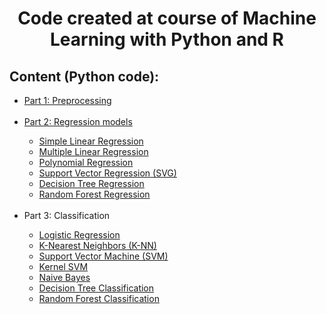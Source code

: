 # <center> Code created at course of Machine Learning with Python and R </center>

## Content (Python code):

<ul>
<li><a href = "https://github.com/JorgeToT/Machine-Learning-Python-R/tree/main/Part%201%20-%20Data%20Preprocessing/Section%202%20--------------------%20Part%201%20-%20Data%20Preprocessing%20--------------------/Python">Part 1: Preprocessing</a></li>
<br>
<li><a href = "https://github.com/JorgeToT/Machine-Learning-Python-R/tree/main/Part%202%20-%20Regression">Part 2: Regression models</a></li>
<ul>
<li><a href = "https://github.com/JorgeToT/Machine-Learning-Python-R/tree/main/Part%202%20-%20Regression/Section%204%20-%20Simple%20Linear%20Regression/Python">Simple Linear Regression</a></li>
<li><a href = "https://github.com/JorgeToT/Machine-Learning-Python-R/tree/main/Part%202%20-%20Regression/Section%205%20-%20Multiple%20Linear%20Regression/Python">Multiple Linear Regression</a></li>
<li><a href = "https://github.com/JorgeToT/Machine-Learning-Python-R/tree/main/Part%202%20-%20Regression/Section%206%20-%20Polynomial%20Regression/Python">Polynomial Regression</a></li>
<li><a href = "https://github.com/JorgeToT/Machine-Learning-Python-R/tree/main/Part%202%20-%20Regression/Section%207%20-%20Support%20Vector%20Regression%20(SVR)/Python">Support Vector Regression (SVG)</a></li>
<li><a href = "https://github.com/JorgeToT/Machine-Learning-Python-R/tree/main/Part%202%20-%20Regression/Section%208%20-%20Decision%20Tree%20Regression/Python">Decision Tree Regression</a></li>
<li><a href = "https://github.com/JorgeToT/Machine-Learning-Python-R/tree/main/Part%202%20-%20Regression/Section%209%20-%20Random%20Forest%20Regression/Python">Random Forest Regression</a></li>
</ul>
<br>
<li>Part 3: Classification</li>
<ul>
<li><a href = "https://github.com/JorgeToT/Machine-Learning-Python-R/tree/main/Part%203%20-%20Classification/Section%2014%20-%20Logistic%20Regression/Python">Logistic Regression</a></li>
<li><a href = "https://github.com/JorgeToT/Machine-Learning-Python-R/tree/main/Part%203%20-%20Classification/Section%2015%20-%20K-Nearest%20Neighbors%20(K-NN)/Python"> K-Nearest Neighbors (K-NN)</a></li>
<li><a href = "https://github.com/JorgeToT/Machine-Learning-Python-R/tree/main/Part%203%20-%20Classification/Section%2016%20-%20Support%20Vector%20Machine%20(SVM)/Python">Support Vector Machine (SVM)</a></li>
<li><a href = "https://github.com/JorgeToT/Machine-Learning-Python-R/tree/main/Part%203%20-%20Classification/Section%2017%20-%20Kernel%20SVM/Python">Kernel SVM</a></li>
<li><a href = "https://github.com/JorgeToT/Machine-Learning-Python-R/tree/main/Part%203%20-%20Classification/Section%2018%20-%20Naive%20Bayes/Python">Naive Bayes</a></li>
<li><a href = "https://github.com/JorgeToT/Machine-Learning-Python-R/tree/main/Part%203%20-%20Classification/Section%2019%20-%20Decision%20Tree%20Classification/Python">Decision Tree Classification</a></li>
<li><a href = "https://github.com/JorgeToT/Machine-Learning-Python-R/tree/main/Part%203%20-%20Classification/Section%2020%20-%20Random%20Forest%20Classification/Python">Random Forest Classification</a></li>
</ul>
</ul>
